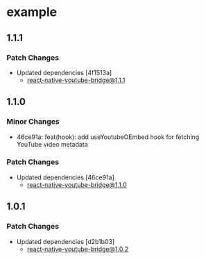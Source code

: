# example

## 1.1.1

### Patch Changes

- Updated dependencies [4f1513a]
  - react-native-youtube-bridge@1.1.1

## 1.1.0

### Minor Changes

- 46ce91a: feat(hook): add useYoutubeOEmbed hook for fetching YouTube video metadata

### Patch Changes

- Updated dependencies [46ce91a]
  - react-native-youtube-bridge@1.1.0

## 1.0.1

### Patch Changes

- Updated dependencies [d2b1b03]
  - react-native-youtube-bridge@1.0.2
